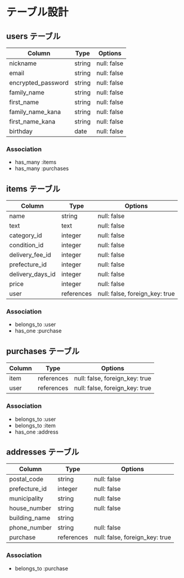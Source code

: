 # テーブル設計

## users テーブル

| Column             | Type    | Options     |
| ------------------ | ------- | ----------- |
| nickname           | string  | null: false |
| email              | string  | null: false |
| encrypted_password | string  | null: false |
| family_name        | string  | null: false |
| first_name         | string  | null: false |
| family_name_kana   | string  | null: false |
| first_name_kana    | string  | null: false |
| birthday           | date    | null: false |

### Association

- has_many :items
- has_many :purchases

## items テーブル

| Column             | Type       | Options                        |
| ------------------ | ---------- | ------------------------------ |
| name               | string     | null: false                    |
| text               | text       | null: false                    |
| category_id        | integer    | null: false                    |
| condition_id       | integer    | null: false                    |
| delivery_fee_id    | integer    | null: false                    |
| prefecture_id      | integer    | null: false                    |
| delivery_days_id   | integer    | null: false                    |
| price              | integer    | null: false                    |
| user               | references | null: false, foreign_key: true |

### Association

- belongs_to :user
- has_one :purchase

## purchases テーブル

| Column     | Type       | Options                        |
| ---------- | ---------- | ------------------------------ |
| item       | references | null: false, foreign_key: true |
| user       | references | null: false, foreign_key: true |

### Association

- belongs_to :user
- belongs_to :item
- has_one    :address

## addresses テーブル

| Column        | Type       | Options                        |
| ------------- | ---------- | ------------------------------ |
| postal_code   | string     | null: false                    |
| prefecture_id | integer    | null: false                    |
| municipality  | string     | null: false                    |
| house_number  | string     | null: false                    |
| building_name | string     |                                |
| phone_number  | string     | null: false                    |
| purchase      | references | null: false, foreign_key: true |

### Association

- belongs_to   :purchase